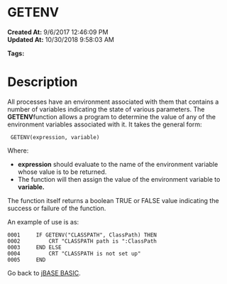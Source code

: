# GETENV

**Created At:** 9/6/2017 12:46:09 PM  
**Updated At:** 10/30/2018 9:58:03 AM  

**Tags:**
<badge text='jbase environment  setup' vertical='middle' />

# Description

All processes have an environment associated with them that contains a number of variables indicating the state of various parameters. The **GETENV**function allows a program to determine the value of any of the environment variables associated with it. It takes the general form:

```
 GETENV(expression, variable)
```

Where:

- **expression** should evaluate to the name of the environment variable whose value is to be returned.
- The function will then assign the value of the environment variable to **variable.**


The function itself returns a boolean TRUE or FALSE value indicating the success or failure of the function.

An example of use is as:

```
0001     IF GETENV("CLASSPATH", ClassPath) THEN
0002         CRT "CLASSPATH path is ":ClassPath
0003     END ELSE
0004         CRT "CLASSPATH is not set up"
0005     END
```



Go back to [jBASE BASIC](263498-jbase-basic).
